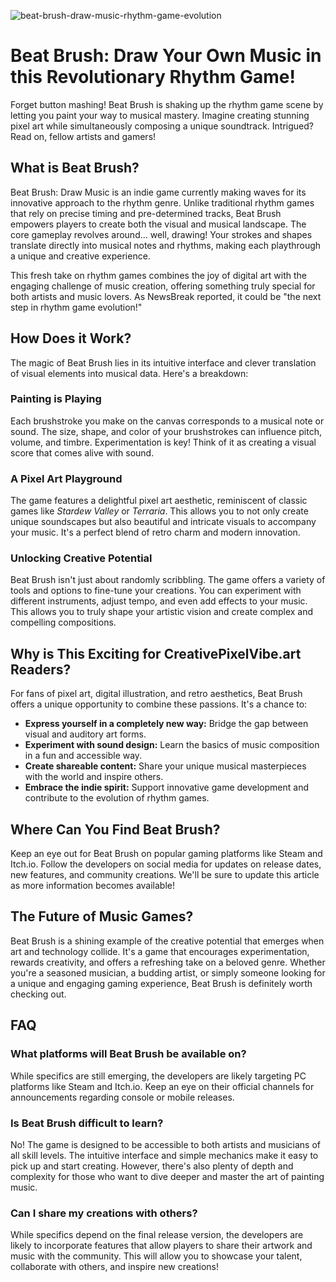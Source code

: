 ![beat-brush-draw-music-rhythm-game-evolution](https://images.pexels.com/photos/18920008/pexels-photo-18920008.jpeg?auto=compress&cs=tinysrgb&fit=crop&h=627&w=1200)

# Beat Brush: Draw Your Own Music in this Revolutionary Rhythm Game!

Forget button mashing! Beat Brush is shaking up the rhythm game scene by letting you paint your way to musical mastery. Imagine creating stunning pixel art while simultaneously composing a unique soundtrack. Intrigued? Read on, fellow artists and gamers!

## What is Beat Brush?

Beat Brush: Draw Music is an indie game currently making waves for its innovative approach to the rhythm genre. Unlike traditional rhythm games that rely on precise timing and pre-determined tracks, Beat Brush empowers players to create both the visual and musical landscape. The core gameplay revolves around… well, drawing! Your strokes and shapes translate directly into musical notes and rhythms, making each playthrough a unique and creative experience.

This fresh take on rhythm games combines the joy of digital art with the engaging challenge of music creation, offering something truly special for both artists and music lovers. As NewsBreak reported, it could be "the next step in rhythm game evolution!"

## How Does it Work?

The magic of Beat Brush lies in its intuitive interface and clever translation of visual elements into musical data. Here's a breakdown:

### Painting is Playing

Each brushstroke you make on the canvas corresponds to a musical note or sound. The size, shape, and color of your brushstrokes can influence pitch, volume, and timbre. Experimentation is key! Think of it as creating a visual score that comes alive with sound.

### A Pixel Art Playground

The game features a delightful pixel art aesthetic, reminiscent of classic games like *Stardew Valley* or *Terraria*. This allows you to not only create unique soundscapes but also beautiful and intricate visuals to accompany your music. It's a perfect blend of retro charm and modern innovation.

### Unlocking Creative Potential

Beat Brush isn't just about randomly scribbling. The game offers a variety of tools and options to fine-tune your creations. You can experiment with different instruments, adjust tempo, and even add effects to your music. This allows you to truly shape your artistic vision and create complex and compelling compositions.

## Why is This Exciting for CreativePixelVibe.art Readers?

For fans of pixel art, digital illustration, and retro aesthetics, Beat Brush offers a unique opportunity to combine these passions. It's a chance to:

*   **Express yourself in a completely new way:** Bridge the gap between visual and auditory art forms.
*   **Experiment with sound design:** Learn the basics of music composition in a fun and accessible way.
*   **Create shareable content:** Share your unique musical masterpieces with the world and inspire others.
*   **Embrace the indie spirit:** Support innovative game development and contribute to the evolution of rhythm games.

## Where Can You Find Beat Brush?

Keep an eye out for Beat Brush on popular gaming platforms like Steam and Itch.io. Follow the developers on social media for updates on release dates, new features, and community creations. We'll be sure to update this article as more information becomes available!

## The Future of Music Games?

Beat Brush is a shining example of the creative potential that emerges when art and technology collide. It's a game that encourages experimentation, rewards creativity, and offers a refreshing take on a beloved genre. Whether you're a seasoned musician, a budding artist, or simply someone looking for a unique and engaging gaming experience, Beat Brush is definitely worth checking out.

## FAQ

### What platforms will Beat Brush be available on?

While specifics are still emerging, the developers are likely targeting PC platforms like Steam and Itch.io. Keep an eye on their official channels for announcements regarding console or mobile releases.

### Is Beat Brush difficult to learn?

No! The game is designed to be accessible to both artists and musicians of all skill levels. The intuitive interface and simple mechanics make it easy to pick up and start creating. However, there's also plenty of depth and complexity for those who want to dive deeper and master the art of painting music.

### Can I share my creations with others?

While specifics depend on the final release version, the developers are likely to incorporate features that allow players to share their artwork and music with the community. This will allow you to showcase your talent, collaborate with others, and inspire new creations!
